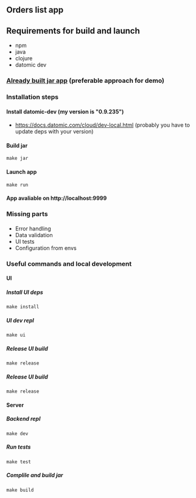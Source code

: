 ## Orders list app

## Requirements for build and launch
- npm
- java
- clojure
- datomic dev

### [Already built jar app](https://drive.google.com/file/d/1iup08ek75fupHLPb4y6ugHkjP_T2lWyJ/view?usp=sharing) (preferable approach for demo)

### Installation steps
#### Install datomic-dev (my version is "0.9.235")
- https://docs.datomic.com/cloud/dev-local.html
(probably you have to update deps with your version)

#### Build jar
```
make jar
```

#### Launch app
```
make run
```

#### App avaliable on http://localhost:9999

### Missing parts
####
- Error handling
- Data validation
- UI tests
- Configuration from envs

### Useful commands and local development

#### UI
##### Install UI deps
```
make install
```

##### UI dev repl
```
make ui
```

##### Release UI build
```
make release
```

##### Release UI build
```
make release
```

#### Server
##### Backend repl
```
make dev 
```

##### Run tests
```
make test
```

##### Complile and build jar
```
make build
```

